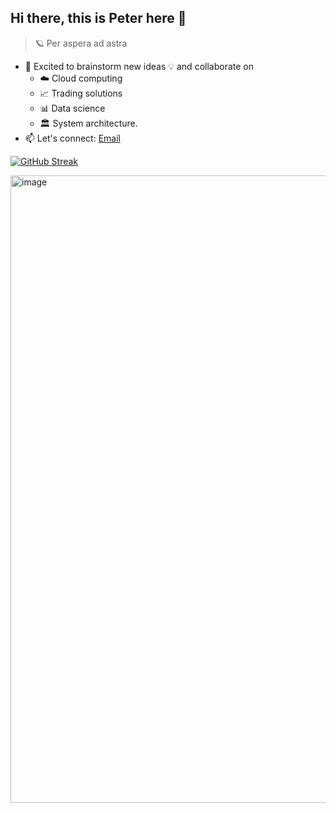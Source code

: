 ## Hi there, this is Peter here 👋

>🪐 Per aspera ad astra
-    💬 Excited to brainstorm new ideas 💡 and collaborate on  
     - ☁️ Cloud computing 
     - 📈 Trading solutions
     - 📊 Data science
     - 🏛️ System architecture.
-    📫 Let's connect: [Email](mailto:peter@algo724.com)

[![GitHub Streak](https://streak-stats.demolab.com?user=petercool&theme=tokyonight-duo&hide_border=true&exclude_days=Sun%2CSat)](https://git.io/streak-stats)

<img width="1004" alt="image" src="https://github.com/user-attachments/assets/eed0d121-32fd-4ffd-bd44-4faaccee4a1a">
